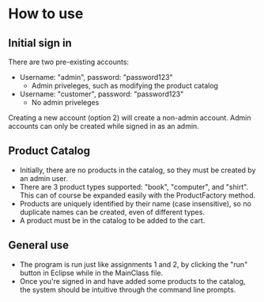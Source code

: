 # How to use
## Initial sign in
There are two pre-existing accounts:
* Username: "admin", password: "password123"
    * Admin priveleges, such as modifying the product catalog
* Username: "customer", password: "password123"
    * No admin priveleges

Creating a new account (option 2) will create a non-admin account. Admin accounts can only be created while signed in as an admin.

## Product Catalog
* Initially, there are no products in the catalog, so they must be created by an admin user.
* There are 3 product types supported: "book", "computer", and "shirt". This can of course be expanded easily with the ProductFactory method.
* Products are uniquely identified by their name (case insensitive), so no duplicate names can be created, even of different types.
* A product must be in the catalog to be added to the cart.

## General use
* The program is run just like assignments 1 and 2, by clicking the "run" button in Eclipse while in the MainClass file.
* Once you're signed in and have added some products to the catalog, the system should be intuitive through the command line prompts.
